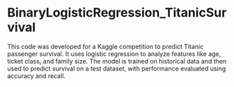 # BinaryLogisticRegression_TitanicSurvival
This code was developed for a Kaggle competition to predict Titanic passenger survival. It uses logistic regression to analyze features like age, ticket class, and family size. The model is trained on historical data and then used to predict survival on a test dataset, with performance evaluated using accuracy and recall.
